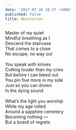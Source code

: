 ```yaml
---
date: '2017-07-26 10:37 +1000'
published: false
title: Absolution
---
```

Master of my quiet<br>
Mindful breathing as I<br>
Descend the staircase<br>
That comes to a close<br>
No escape, no way out<br>
<br>
You speak with knives<br>
Cutting louder than my cries<br>
But before I can bleed out<br>
You pin five more in my side<br>
Just so you can drown<br>
In the dying sound<br>
<br>
What’s the light you worship<br>
While my age rolled<br>
Around a sapphire cemetery<br>
Becoming nothing —<br>
But a board of regrets<br>